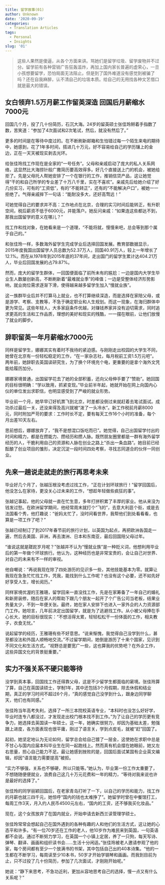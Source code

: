 ```yaml
---
title: 留学故事(01)
author: Unknown
date: '2020-09-19'
categories:
  - Translation Articles
tags:
  - Personal
  - Insights
slug: '01'
---
```


>这些人果然是傻逼，从各个方面来讲。骂她们是留学垃圾、留学废物并不过分。留学前有各种营销广告狂轰滥炸，再加上国内家长普遍的虚荣心，一旦小孩想要留学，恐怕局面无法阻止。但是到了国外难道没有感觉到被骗了吗？还在自我麻醉，认不清自己的垃圾本质。给自己的无用找各种文艺借口就是最大的错误。

## 女白领弃1.5万月薪工作留英深造 回国后月薪缩水7000元

回国几个月，投了几十份简历，石沉大海。24岁的留英硕士张佳玲掰着手指数了数，苦笑道：“参加了4次面试和2次笔试，然后，就没有然后了。”

更多的时间是在等待中度过的。在不断刷新邮箱和生怕错过每一个陌生来电的期待中，她感到，花了1年多时间，搭进几十万元，好不容易给自己的学历镶上的金边，正在一天天被现实剥去光环。

给张佳玲找工作现在是全家的“一号任务”。父母和亲戚启动了庞大的私人关系网络，这显然比大海捞针般广撒简历要高效得多。好几个直接送上门的机会，被她给拒了。先是父母托人帮她安排了一个在银行的工作，推销信贷产品，这让她觉得“干的和自己所学的专业差了十万八千里，实在不喜欢”。亲戚先后给她介绍了好几份实习，可有的“工资低”，有的“不能转正”，还有的“不能解决户口”，被她一一拒绝了。气得亲戚摔下一句话：“能耐没多大，还好高骛远！”

可她觉得自己的要求并不高：工作地点在北京，合理的实习时间后能转正，有升职空间，税后薪资不低于6000元，并能落户。她反问亲戚：“如果连这些都达不到，那我出国留学的意义在哪儿？”

找工作和找对象，在她看来是一个道理，“不能将就，慢慢来吧，总会等到那个属于自己的。”

和张佳玲一样，多数海外留学生完成学业后选择回国发展。教育部数据显示，2015年度我国出国留学人员总数为52.37万人，回国40.91万人，较上一年增长了12.1%。而在从1978年到2015年底的37年间，走出国门的留学生累计达404.21万人，毕业后回国发展的占79.87%。

然而，庞大的留学生群体，一回国便面临了前所未有的尴尬：一边是国内大学生毕业生人数屡创新高，不断刷新着“最难就业季”的峰值；一边是受整体经济形势影响，就业岗位需求逐渐下滑，使得越来越多留学生加入“慢就业族”。

这一族群毕业后并不打算马上就业，也不打算继续深造，而是选择在家陪父母，或是游学、考察、支教等，不急于确定职业和人生规划。而这一现象，在海归群体中更为常见。这些年轻人，大多家庭条件优越，对赚钱养家并没有迫切需求，同时追求更高的生活和工作品质，理想的美好和现实的残酷，一一摆在眼前，让他们放慢了就业的脚步。

## 辞职留英一年月薪缩水7000元

同样是留学生，娜娜其实有着时不我待的紧迫感。与刚刚走出校园的大学生不同，她曾在北京有一份轻松稳定的工作，“在一家杂志社，每月税前工资1.5万元吧”。两年前，她辞职去英国读研究生，为了换个环境充个电，更重要的是拿个海外文凭能给履历加分。

娜娜家境普通，出国留学花去了她的全部积蓄，还向父母伸手要了“赞助”。她回国的目标很明确：“学以致用，抓紧变现。”毕业前半年起，她就开始在网上向国内心仪的单位发出求职信，也明显感受到了严峻的就业形势。

毕业前一个月，她早早订好机票飞到北京，时差都没倒过来就赶着去笔试面试。成功杀过最后一关，还没来得及高兴就被“泼了一头冷水”。新工作税前月薪8000元，同时附加严苛的要求：工作时长不定，要有每天工作16个小时的准备，每个月出差10天左右。

思前想后，娜娜放弃了，“我不是想混口饭吃而已”。她觉得，自己出国留学付出的时间和精力，都是在攒能力、攒经历和攒人脉。既然朋友圈里都是一群有海外留学经历的人，干脆利用自己的资源和人脉在创业之路上“杀出一条血路”。她目前已经酝酿了创业项目的雏形，决定沉淀一段时间四处考察，寻找志同道合的伙伴一同创业。

## 先来一趟说走就走的旅行再思考未来

毕业好几个月了，张越压根没考虑过找工作，“正在计划环球旅行！”留学回国后，他没怎么在家待，更没关心过未来的工作，“想趁年轻做些疯狂的事”。

张越记事起，他的父母就一直在忙生意，多年打拼积累了丰厚的家业。他从来没为钱发过愁。在欧洲留学期间，他经常周末就打个“飞的”，去意大利逛个街，或是去法国看个秀，他打趣说：“爸妈太忙了，没时间看世界，我帮他们到处看看看，也算是一项工作了吧？”

张越已经制订了到2017年春节前的旅行计划，以英国为起点，再把欧洲各国走一遍，然后去美国、非洲，再去澳洲、日本和东南亚，最后回国陪父母过年。

“谁说这就是蹉跎岁月呢？”张越并不认为“慢就业族”是一种贬义词，他想利用毕业后的第一年做个环球旅行。他认为，这种经历也是非常宝贵的，会让自己对世界、对自己的未来有不一样的审视。

他自嘲说：“再说我现在除了四处游历的见识多一些，其他技能基本为零。就算让我现在急急忙忙找工作，凭我，能找到什么工作呢？也没有这个必要，还不如先好好享受人生，增长阅历。”

同样家境优渥的王雅珊，留学回来一直没找工作，先是在家筹备了一年自己的婚礼和新房装修，随后在家人的帮助下跟几个朋友一起开了个广告公司当老板，结果业务量太少，不到一年便关张。最终，她在家人安排下也进入一家外企的人力资源部门工作。她坦言，几年前决定出国留学，就是为了逃避找工作。从小被父母捧在手心长大，她的目标很现实：“不想活得太累，轻轻松松干一份体面的工作，相夫教子，衣食无忧。”

说起留学的经历，王雅珊有些不好意思。“说来惭愧，我觉得自己没学到什么，甚至都没法和外国人顺畅地交流。”不过留学期间，她倒是游历了十来个国家，见识到不同文化和生活方式。“视野总是要宽广一些，这也算我的优势吧？在外企工作，这些异国文化的背景挺重要。”

## 实力不强关系不硬只能等待

没学到真本事，回国找工作还得靠父母，这是不少留学生都面临的窘境。张佳玲算了算，自己在英国读硕士，学制1年，其中还包括3个月假期，除去休假和结业期，真正的学习时间不超过6个月，“真的感觉自己没学到什么，跟身边同学聊天，他们也有同感。”

张佳玲当年高考失利，选择了一所三本院校英语专业，“本科时也没怎么好好学，毕业时连专八都没过，才发现走出校门根本找不到工作。”为了让自己的学历更有竞争力，她选择去英国读一年硕士。这一年，她确实很努力，却因为基础太差，勉强跟上进度，各方面表现也很平庸，刚过了语言关，学到点皮毛，就被“赶”回国了。

起初，她坚定地认为无论如何，留学总会给自己镀了一层金，这使她在求职中总是不甘心与国内应届本科毕业生在同一起跑线上。然而真有机会摆在她眼前，她又左右思量，担心自己能力不足。最让她感到挫败的是，回国后面试某国有企业英文编辑，却因“语言能力需要提高”被拒。

“实力不够强，关系也不够硬，所以只能等。”她认为，毕业第一份工作太重要了，不想随随便便就业，浪费自己这几十万元花费和一年的精力，“等待对我来说也许是最好的选择了。”

张佳玲的同学丽颖回国后，在老家青岛打听了一下，以自己的学历和能力，找工作的月薪也就三四千元，她惊呼“国内的钱也太难挣了”。她留学时曾在中餐馆打工，每周工作3天，月入约人民币4500元左右，“国内的工资，还不够我买化妆品。”

现在，这个女孩放弃了在国内就业，开始申请去新西兰读管理学硕士。

张佳玲常常会想起自己在国外遇到的各种有趣的人和他们的生活方式，这让她的心态平和许多。“有一位70岁还在工作的老人，他10岁作为难民来到英国，一句英语都不会说。通过不断努力学习，在英国一个小镇上定居，养了一只狗，每天写诗、弹琴、翻译、画画和组织读书会……生活十分闲适。”张佳玲被老人邀请参观了他的家，每个房间都有至少一个放满书的书架，其中包括自己出的40本诗集。“他的一生都在不断学习，每周读至少10本书，50岁才开始学钢琴和画画。而我到目前为止，只不过投了几十份简历，参加了几次面试，才刚刚开始呢。”

她说：“静下来思考，不急功近利，更加从容地思考自己的选择，慢一点又有什么关系呢？”